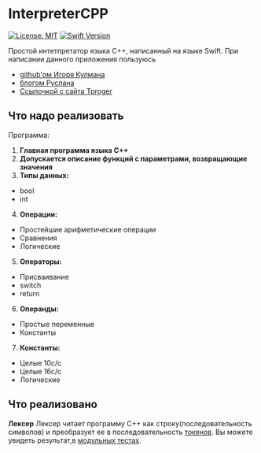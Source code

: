 # InterpreterCPP
[![License: MIT](https://img.shields.io/badge/License-MIT-yellow.svg)](https://opensource.org/licenses/MIT)
[![Swift Version](https://img.shields.io/badge/Swift-4-F16D39.svg?style=flat)](https://developer.apple.com/swift)

Простой интетпретатор языка C++, написанный на языке Swift. 
При написании данного приложения пользуюсь 
* [github'ом Игоря Кулмана](https://github.com/igorkulman/SwiftPascalInterpreter)
* [блогом Руслана](https://ruslanspivak.com/lsbasi-part1/)
* [Ссылочкой с сайта Tproger](https://tproger.ru/translations/how-to-create-programming-language/)

## Что надо реализовать
Программа: 
1. **Главная программа языка C++**
2. **Допускается описание функций с параметрами, возвращающие значения**
3. **Типы данных:** 
  * bool 
  * int 
4. **Операции:**
  * Простейшие арифметические операции 
  * Сравнения 
  * Логические 
5. **Операторы:**
  * Присваивание 
  * switch 
  * return
6. **Операнды:**
  * Простые переменные 
  * Константы
7. **Константы:**
  * Целые 10с/с
  * Целые 16с/с
  * Логические

## Что реализовано
**Лексер**
Лексер читает программу С++ как строку(последовательность символов) и преобразует ее в последовательность [токенов](https://github.com/butinmv/InterpreterCPP/blob/master/InterpreterCPP/Lexer/Token.swift). 
Вы можете увидеть результат,в [модульных тестах](https://github.com/butinmv/InterpreterCPP/blob/master/InterpreterCPPTesting/LexerTester.swift).
